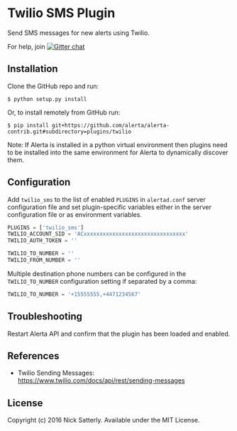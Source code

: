 Twilio SMS Plugin
=================

Send SMS messages for new alerts using Twilio.

For help, join [![Gitter chat](https://badges.gitter.im/alerta/chat.png)](https://gitter.im/alerta/chat)

Installation
------------

Clone the GitHub repo and run:

    $ python setup.py install

Or, to install remotely from GitHub run:

    $ pip install git+https://github.com/alerta/alerta-contrib.git#subdirectory=plugins/twilio

Note: If Alerta is installed in a python virtual environment then plugins
need to be installed into the same environment for Alerta to dynamically
discover them.

Configuration
-------------

Add `twilio_sms` to the list of enabled `PLUGINS` in `alertad.conf` server
configuration file and set plugin-specific variables either in the
server configuration file or as environment variables.

```python
PLUGINS = ['twilio_sms']
TWILIO_ACCOUNT_SID = 'ACxxxxxxxxxxxxxxxxxxxxxxxxxxxxxxxx'
TWILIO_AUTH_TOKEN = ''

TWILIO_TO_NUMBER = ''
TWILIO_FROM_NUMBER = ''
```

Multiple destination phone numbers can be configured in the `TWILIO_TO_NUMBER`
configuration setting if separated by a comma:

```python
TWILIO_TO_NUMBER = '+15555555,+4471234567'
```

Troubleshooting
---------------

Restart Alerta API and confirm that the plugin has been loaded and enabled.

References
----------

  * Twilio Sending Messages: https://www.twilio.com/docs/api/rest/sending-messages

License
-------

Copyright (c) 2016 Nick Satterly. Available under the MIT License.
